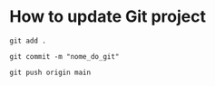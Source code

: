 # How to update Git project

```git
git add .

git commit -m "nome_do_git"

git push origin main
```
